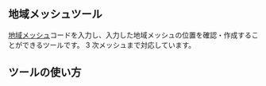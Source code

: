 ## 地域メッシュツール
[地域メッシュ](https://www.esrij.com/gis-guide/gis-other/mesh/)コードを入力し、入力した地域メッシュの位置を確認・作成することができるツールです。  3 次メッシュまで対応しています。

## ツールの使い方
